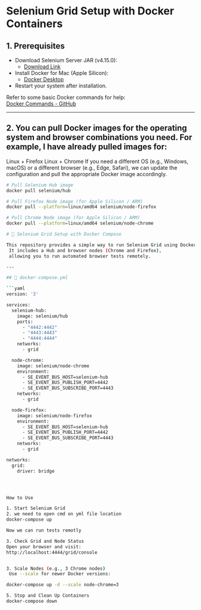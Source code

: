 # Selenium Grid Setup with Docker Containers

## 1. Prerequisites

- Download Selenium Server JAR (v4.15.0):
  - [Download Link](https://www.selenium.dev/downloads/)
- Install Docker for Mac (Apple Silicon):
  - [Docker Desktop](https://www.docker.com/products/docker-desktop/)
- Restart your system after installation.

Refer to some basic Docker commands for help:  
[Docker Commands - GitHub](https://github.com/harshitgupta1271/DevOps-CI-CD/blob/main/DockerCommands.md)

---

## 2. You can pull Docker images for the operating system and browser combinations you need. For example, I have already pulled images for:

Linux + Firefox
Linux + Chrome
If you need a different OS (e.g., Windows, macOS) or a different browser (e.g., Edge, Safari), we can update the configuration and pull the appropriate Docker image accordingly.

```bash
# Pull Selenium Hub image
docker pull selenium/hub

# Pull Firefox Node image (for Apple Silicon / ARM)
docker pull --platform=linux/amd64 selenium/node-firefox

# Pull Chrome Node image (for Apple Silicon / ARM)
docker pull --platform=linux/amd64 selenium/node-chrome

# 🚀 Selenium Grid Setup with Docker Compose

This repository provides a simple way to run Selenium Grid using Docker Compose.
 It includes a Hub and browser nodes (Chrome and Firefox),
 allowing you to run automated browser tests remotely.

---

## 📄 docker-compose.yml

```yaml
version: '3'

services:
  selenium-hub:
    image: selenium/hub
    ports:
      - "4442:4442"
      - "4443:4443"
      - "4444:4444"
    networks:
      - grid

  node-chrome:
    image: selenium/node-chrome
    environment:
      - SE_EVENT_BUS_HOST=selenium-hub
      - SE_EVENT_BUS_PUBLISH_PORT=4442
      - SE_EVENT_BUS_SUBSCRIBE_PORT=4443
    networks:
      - grid

  node-firefox:
    image: selenium/node-firefox
    environment:
      - SE_EVENT_BUS_HOST=selenium-hub
      - SE_EVENT_BUS_PUBLISH_PORT=4442
      - SE_EVENT_BUS_SUBSCRIBE_PORT=4443
    networks:
      - grid

networks:
  grid:
    driver: bridge




How to Use

1. Start Selenium Grid
2. we need to open cmd on yml file location 
docker-compose up 

Now we can run tests remotly

3. Check Grid and Node Status
Open your browser and visit:
http://localhost:4444/grid/console


3. Scale Nodes (e.g., 3 Chrome nodes)
 Use --scale for newer Docker versions:

docker-compose up -d --scale node-chrome=3

5. Stop and Clean Up Containers
docker-compose down















